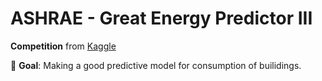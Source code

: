 # ASHRAE - Great Energy Predictor III
**Competition** from [Kaggle](https://www.kaggle.com/competitions/ashrae-energy-prediction)

🎯 **Goal**: Making a good predictive model for consumption of builidings.

